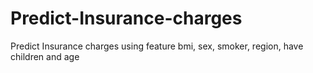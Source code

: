 # Predict-Insurance-charges
Predict Insurance charges using feature bmi, sex, smoker, region, have children and age
